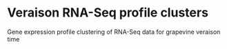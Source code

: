 # Veraison RNA-Seq profile clusters
Gene expression profile clustering of RNA-Seq data for grapevine veraison time
